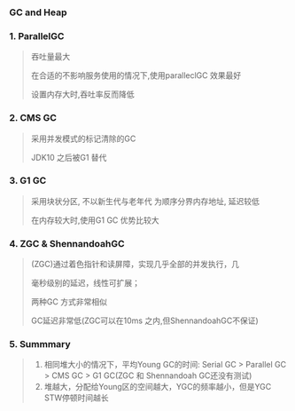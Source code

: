 ### GC and Heap

### 1. ParallelGC

> 吞吐量最大
>
> 在合适的不影响服务使用的情况下,使用paralleclGC 效果最好
>
> 设置内存大时,吞吐率反而降低

### 2. CMS GC

> 采用并发模式的标记清除的GC
>
> JDK10 之后被G1 替代

### 3. G1 GC

>采用块状分区, 不以新生代与老年代 为顺序分界内存地址, 延迟较低
>
>在内存较大时,使用G1 GC 优势比较大



### 4. ZGC & ShennandoahGC

>(ZGC)通过着色指针和读屏障，实现几乎全部的并发执行，几 
>
>毫秒级别的延迟，线性可扩展； 
>
>两种GC 方式非常相似
>
>GC延迟非常低(ZGC可以在10ms 之内,但ShennandoahGC不保证)

### 5. Summmary

>1. 相同堆大小的情况下，平均Young GC的时间: Serial GC > Parallel GC > CMS GC > G1 GC(ZGC 和 Shennandoah GC还没有测试)
>2. 堆越大，分配给Young区的空间越大，YGC的频率越小，但是YGC STW停顿时间越长